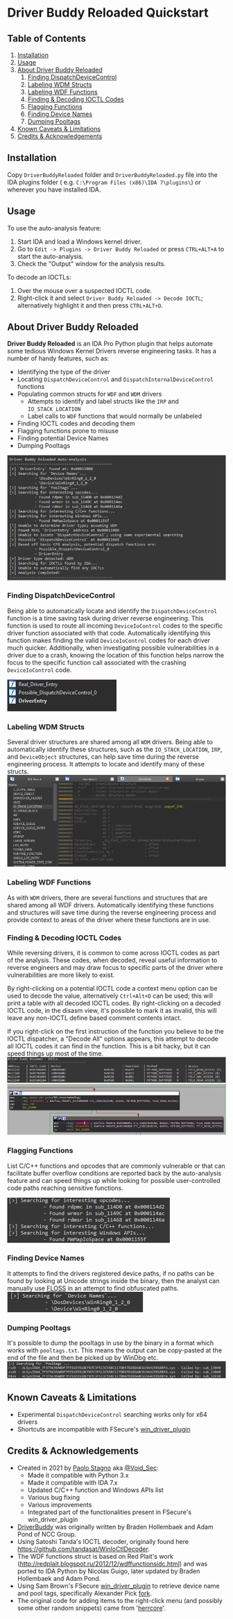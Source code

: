 # Driver Buddy Reloaded Quickstart

## Table of Contents

1. [Installation](#Installation)
2. [Usage](#Usage)
3. [About Driver Buddy Reloaded](#About-Driver-Buddy-Reloaded)
    1. [Finding DispatchDeviceControl](#Finding-DispatchDeviceControl)
    2. [Labeling WDM Structs](#Labeling-WDM-Structs)
    3. [Labeling WDF Functions](#Labeling-WDF-Functions)
    4. [Finding & Decoding IOCTL Codes](#Finding-&-Decoding-IOCTL-Codes)
    6. [Flagging Functions](#Flagging-Functions)
    7. [Finding Device Names](#Finding-Device-Names)
    8. [Dumping Pooltags](#Dumping-Pooltags)
4. [Known Caveats & Limitations](#Known-Caveats-&-Limitations)
5. [Credits & Acknowledgements](#Credits-&-Acknowledgements)

## Installation

Copy `DriverBuddyReloaded` folder and `DriverBuddyReloaded.py` file into the IDA plugins folder (
e.g. `C:\Program Files (x86)\IDA 7\plugins\`) or wherever you have installed IDA.

## Usage

To use the auto-analysis feature:

1. Start IDA and load a Windows kernel driver.
2. Go to `Edit -> Plugins -> Driver Buddy Reloaded` or press `CTRL+ALT+A` to start the auto-analysis.
3. Check the "Output" window for the analysis results.

To decode an IOCTLs:

1. Over the mouse over a suspected IOCTL code.
2. Right-click it and select `Driver Buddy Reloaded -> Decode IOCTL`; alternatively highlight it and then
   press `CTRL+ALT+D`.

## About Driver Buddy Reloaded

**Driver Buddy Reloaded** is an IDA Pro Python plugin that helps automate some tedious Windows Kernel Drivers reverse
engineering tasks. It has a number of handy features, such as:

* Identifying the type of the driver
* Locating `DispatchDeviceControl` and `DispatchInternalDeviceControl` functions
* Populating common structs for `WDF` and `WDM` drivers
    * Attempts to identify and label structs like the `IRP` and `IO_STACK_LOCATION`
    * Label calls to `WDF` functions that would normally be unlabeled
* Finding IOCTL codes and decoding them
* Flagging functions prone to misuse
* Finding potential Device Names
* Dumping Pooltags

![](/screenshots/auto-analysis.png)

### Finding DispatchDeviceControl

Being able to automatically locate and identify the `DispatchDeviceControl`
function is a time saving task during driver reverse engineering. This function is used to route all
incoming `DeviceIoControl` codes to the specific driver function associated with that code. Automatically identifying
this function makes finding the valid `DeviceIoControl` codes for each driver much quicker. Additionally, when
investigating possible vulnerabilities in a driver due to a crash, knowing the location of this function helps narrow
the focus to the specific function call associated with the crashing `DeviceIoControl` code.

![](/screenshots/finding-dispatchdevicecontrol.png)

### Labeling WDM Structs

Several driver structures are shared among all `WDM` drivers. Being able to automatically identify these structures,
such as the `IO_STACK_LOCATION`, `IRP`, and `DeviceObject` structures, can help save time during the reverse engineering
process. It attempts to locate and identify many of these structs.
![](/screenshots/WDM-structures.png)

### Labeling WDF Functions

As with `WDM` drivers, there are several functions and structures that are shared among all WDF drivers. Automatically
identifying these functions and structures will save time during the reverse engineering process and provide context to
areas of the driver where these functions are in use.

### Finding & Decoding IOCTL Codes

While reversing drivers, it is common to come across IOCTL codes as part of the analysis. These codes, when decoded,
reveal useful information to reverse engineers and may draw focus to specific parts of the driver where vulnerabilities
are more likely to exist.

By right-clicking on a potential IOCTL code a context menu option can be used to decode the value, alternatively
`Ctrl+Alt+D` can be used; this will print a table with all decoded IOCTL codes. By right-clicking on a decoded IOCTL
code, in the disasm view, it's possible to mark it as invalid, this will leave any non-IOCTL define based comment
contents intact.

If you right-click on the first instruction of the function you believe to be the IOCTL dispatcher, a "Decode All"
options appears, this attempt to decode all IOCTL codes it can find in the function. This is a bit hacky, but it can
speed things up most of the time.
![](/screenshots/IOCTL-table.png)
![](/screenshots/decode-IOCTL.png)

### Flagging Functions

List C/C++ functions and opcodes that are commonly vulnerable or that can facilitate buffer overflow conditions are
reported back by the auto-analysis feature and can speed things up while looking for possible user-controlled code paths
reaching sensitive functions.

![](/screenshots/flagging-functions.png)

### Finding Device Names

It attempts to find the drivers registered device paths, if no paths can be found by looking at Unicode strings inside
the binary, then the analyst can manually use [FLOSS](https://github.com/mandiant/flare-floss/) in an attempt to find
obfuscated paths.
![](/screenshots/devicename.png)

### Dumping Pooltags

It's possible to dump the pooltags in use by the binary in a format which works with `pooltags.txt`. This means the
output can be copy-pasted at the end of the file and then be picked up by WinDbg etc.
![](/screenshots/pooltag.png)

## Known Caveats & Limitations

- Experimental `DispatchDeviceControl` searching works only for x64 drivers
- Shortcuts are incompatible with FSecure's [win_driver_plugin](https://github.com/FSecureLABS/win_driver_plugin)

## Credits & Acknowledgements

- Created in 2021 by [Paolo Stagno](https://voidsec.com/) aka [@Void_Sec](https://twitter.com/Void_Sec):
    - Made it compatible with Python 3.x
    - Made it compatible with IDA 7.x
    - Updated C/C++ function and Windows APIs list
    - Various bug fixing
    - Various improvements
    - Integrated part of the functionalities present in FSecure's win_driver_plugin
- [DriverBuddy](https://github.com/nccgroup/DriverBuddy) was originally written by Braden Hollembaek and Adam Pond of NCC Group.
- Using Satoshi Tanda's IOCTL decoder, originally found here https://github.com/tandasat/WinIoCtlDecoder.
- The WDF functions struct is based on Red Plait's work (http://redplait.blogspot.ru/2012/12/wdffunctionsidc.html) and
  was ported to IDA Python by Nicolas Guigo, later updated by Braden Hollembaek and Adam Pond.
- Using Sam Brown's FSecure [win_driver_plugin](https://github.com/FSecureLABS/win_driver_plugin) to retrieve device
  name and pool tags, specifically Alexander Pick [fork](https://github.com/alexander-pick/win_driver_plugin).
- The original code for adding items to the right-click menu (and possibly some other random snippets) came
  from '[herrcore](https://gist.github.com/herrcore/b3143dde185cecda7c1dee7ffbce5d2c)'.
